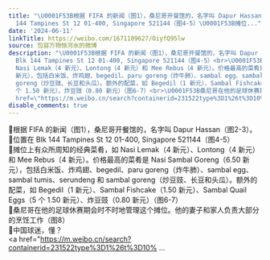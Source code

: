 ```yaml
---
title: "\U0001F53B根据 FIFA 的新闻（图1），桑尼哥开餐馆的，名字叫 Dapur Hassan（图2-3）。\U0001F53B位置在 Blk
  144 Tampines St 12 01-400, Singapore 521144（图4-5）\U0001F53B摊位..."
date: '2024-06-11'
linkTitle: https://weibo.com/1671109627/OiyfQ95lw
source: 包容万物恒河水的微博
description: "\U0001F53B根据 FIFA 的新闻（图1），桑尼哥开餐馆的，名字叫 Dapur Hassan（图2-3）。<br>\U0001F53B位置在
  Blk 144 Tampines St 12 01-400, Singapore 521144（图4-5）<br>\U0001F53B摊位上有众所周知的经典菜肴，如
  Nasi Lemak（4 新元）、Lontong（4 新元）和 Mee Rebus（4 新元）。价格最高的菜肴是 Nasi Sambal Goreng（6.50
  新元），包括白米饭、炸鸡翅、begedil、paru goreng（炸牛肺）、sambal egg、sambal tumis、serundeng 和 sambal
  goreng（炒豆豉、长豆和头瓜）。额外的配菜，如 Begedil（1 新元）、Sambal Fishcake（1.50 新元）、Sambal Quail Eggs（5
  个 1.50 新元）、炸豆豉（0.80 新元）（图6-7）<br>\U0001F53B桑尼哥在他的足球休赛期会时不时地管理这个摊位。他的妻子和家人负责大部分的烹饪工作（图8）<br>\U0001F53B中国球迷，懂？<br><a
  href=\"https://m.weibo.cn/search?containerid=231522type%3D1%26t%3D10% ..."
disable_comments: true
---
```

🔻根据 FIFA 的新闻（图1），桑尼哥开餐馆的，名字叫 Dapur Hassan（图2-3）。<br>🔻位置在 Blk 144 Tampines St 12 01-400, Singapore 521144（图4-5）<br>🔻摊位上有众所周知的经典菜肴，如 Nasi Lemak（4 新元）、Lontong（4 新元）和 Mee Rebus（4 新元）。价格最高的菜肴是 Nasi Sambal Goreng（6.50 新元），包括白米饭、炸鸡翅、begedil、paru goreng（炸牛肺）、sambal egg、sambal tumis、serundeng 和 sambal goreng（炒豆豉、长豆和头瓜）。额外的配菜，如 Begedil（1 新元）、Sambal Fishcake（1.50 新元）、Sambal Quail Eggs（5 个 1.50 新元）、炸豆豉（0.80 新元）（图6-7）<br>🔻桑尼哥在他的足球休赛期会时不时地管理这个摊位。他的妻子和家人负责大部分的烹饪工作（图8）<br>🔻中国球迷，懂？<br><a href="https://m.weibo.cn/search?containerid=231522type%3D1%26t%3D10% ...